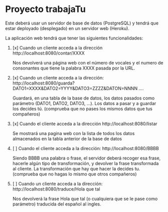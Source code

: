 # Proyecto trabajaTu


Este deberá usar un servidor de base de datos (PostgreSQL) y tendrá que estar deployado (desplegado) en un servidor web (Heroku).


La aplicación web tendrá que tener las siguientes funcionalidades:


1. [x] Cuando un cliente acceda a la dirección http://localhost:8080/contar/XXXX


    Nos devolverá una página web con el número de vocales y el numero de consonantes que tiene la palabra XXXX pasada por la URL. 


2. [x] 
Cuando un cliente acceda a la dirección:
http://localhost:8080/guarda?DATO1=XXXX&DATO2=YYYY&DATO3=ZZZZ&DATON=NNNN  ....


    Guardará, en una tabla de la base de datos, los datos pasados como parámetro (DATO1, DATO2, DATO3, ...).
Los datos a pasar y a guardar los decides tú. (comprueba que no pases los mismos datos que tus compañeros)


3. [x] Cuando el cliente acceda a la dirección
http://localhost:8080/listar


    Se mostrará una pagina web con la lista de todos los datos almacenados en la tabla anterior de la base de datos


4. [ ] Cuando el cliente acceda a la dirección:
http://localhost:8080/BBBB


    Siendo BBBB una palabra o frase, el servidor deberá recoger esa frase, hacerle algún tipo de transformación, y devolver la frase transformada al cliente.
    La transformación que hay que hacer la decides tu. (comprueba que no hagas lo mismo que otros compañeros)


5. [ ] Cuando un cliente acceda a la dirección:
http://localhost:8080/traduce/Hola que tal


    Nos devolverá la frase Hola que tal (o cualquiera que se le pase como parámetro) traducida del español al ingles.
